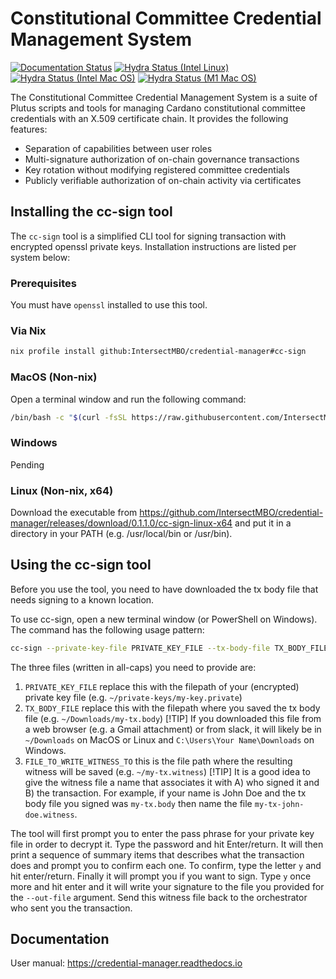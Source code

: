 # Constitutional Committee Credential Management System

[![Documentation Status](https://readthedocs.org/projects/credential-manager/badge/?version=latest)](https://credential-manager.readthedocs.io/en/latest/?badge=latest)
[![Hydra Status (Intel Linux)](https://img.shields.io/endpoint?logo=nixos&logoColor=white&label=Hydra%20build%20Intel%20Linux&url=https%3A%2F%2Fci.iog.io%2Fjob%2FIntersectMBO-credential-manager%2Fmain%2Fx86_64-linux.required%2Fshield)](https://ci.iog.io/job/IntersectMBO-credential-manager/main/x86_64-linux.required)
[![Hydra Status (Intel Mac OS)](https://img.shields.io/endpoint?logo=nixos&logoColor=white&label=Hydra%20build%20Intel%20Mac%20OS&url=https%3A%2F%2Fci.iog.io%2Fjob%2FIntersectMBO-credential-manager%2Fmain%2Fx86_64-darwin.required%2Fshield)](https://ci.iog.io/job/IntersectMBO-credential-manager/main/x86_64-darwin.required)
[![Hydra Status (M1 Mac OS)](https://img.shields.io/endpoint?logo=nixos&logoColor=white&label=Hydra%20build%20M1%20Mac%20OS&url=https%3A%2F%2Fci.iog.io%2Fjob%2FIntersectMBO-credential-manager%2Fmain%2Faarch64-darwin.required%2Fshield)](https://ci.iog.io/job/IntersectMBO-credential-manager/main/aarch64-darwin.required)

The Constitutional Committee Credential Management System is a suite of Plutus
scripts and tools for managing Cardano constitutional committee credentials
with an X.509 certificate chain. It provides the following features:

* Separation of capabilities between user roles
* Multi-signature authorization of on-chain governance transactions
* Key rotation without modifying registered committee credentials
* Publicly verifiable authorization of on-chain activity via certificates

## Installing the cc-sign tool

The `cc-sign` tool is a simplified CLI tool for signing transaction with
encrypted openssl private keys. Installation instructions are listed per system
below:

### Prerequisites

You must have `openssl` installed to use this tool.

### Via Nix

```bash
nix profile install github:IntersectMBO/credential-manager#cc-sign
```

### MacOS (Non-nix)

Open a terminal window and run the following command:

```bash
/bin/bash -c "$(curl -fsSL https://raw.githubusercontent.com/IntersectMBO/credential-manager/main/install-cc-sign-mac-os.sh)"
```

### Windows

Pending

### Linux (Non-nix, x64)

Download the executable from https://github.com/IntersectMBO/credential-manager/releases/download/0.1.1.0/cc-sign-linux-x64 and
put it in a directory in your PATH (e.g. /usr/local/bin or /usr/bin).

## Using the cc-sign tool

Before you use the tool, you need to have downloaded the tx body file that needs signing to a known location.

To use cc-sign, open a new terminal window (or PowerShell on Windows). The
command has the following usage pattern:

```bash
cc-sign --private-key-file PRIVATE_KEY_FILE --tx-body-file TX_BODY_FILE --out-file FILE_TO_WRITE_WITNESS_TO
```

The three files (written in all-caps) you need to provide are:

1. `PRIVATE_KEY_FILE` replace this with the filepath of your (encrypted) private key file (e.g. `~/private-keys/my-key.private`)
2. `TX_BODY_FILE` replace this with the filepath where you saved the tx body file (e.g. `~/Downloads/my-tx.body`)
    [!TIP]
    If you downloaded this file from a web browser (e.g. a Gmail attachment) or from slack, it will likely be in `~/Downloads` on MacOS or Linux and `C:\Users\Your Name\Downloads` on Windows.
2. `FILE_TO_WRITE_WITNESS_TO` this is the file path where the resulting witness will be saved (e.g. `~/my-tx.witness`)
    [!TIP]
    It is a good idea to give the witness file a name that associates it with A) who signed it and B) the transaction.
    For example, if your name is John Doe and the tx body file you signed was `my-tx.body` then name the file `my-tx-john-doe.witness`.

The tool will first prompt you to enter the pass phrase for your private key file in order to decrypt it. Type the password and hit Enter/return.
It will then print a sequence of summary items that describes what the transaction does and prompt you to confirm each one.
To confirm, type the letter `y` and hit enter/return. Finally it will prompt you if you want to sign.
Type `y` once more and hit enter and it will write your signature to the file you provided for the `--out-file` argument.
Send this witness file back to the orchestrator who sent you the transaction.

## Documentation

User manual: https://credential-manager.readthedocs.io


